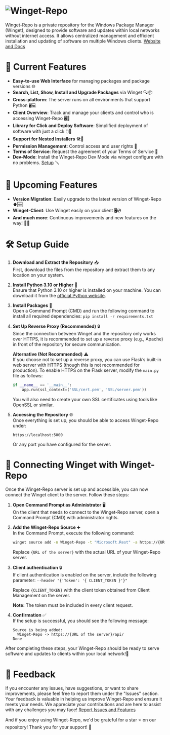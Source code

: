 
# ![Winget-Repo](https://winget-repo.io/wp-content/uploads/2025/07/logo-e1752093406888.png)

Winget-Repo is a private repository for the Windows Package Manager (Winget), designed to provide software and updates within local networks without internet access. It allows centralized management and efficient installation and updating of software on multiple Windows clients. [Website and Docs](https://winget-repo.io/)


# 🌟 Current Features

- **Easy-to-use Web Interface** for managing packages and package versions 🌐
- **Search, List, Show, Install and Upgrade Packages** via Winget 🔍📦
- **Cross-platform**: The server runs on all environments that support Python 🖥️💻
- **Client Overview**: Track and manage your clients and control who is accessing Winget-Repo 🖥️👀
- **Library for Click and Deploy Software**: Simplified deployment of software with just a click 🖱️📲
- **Support for Nested Installers** 🛠️🔄
- **Permission Management**: Control access and user rights 🔐
- **Terms of Service**: Request the agreement of your Terms of Service 📑
- **Dev-Mode**: Install the Winget-Repo Dev Mode via winget configure with no problems. [Setup](https://github.com/dev-fYnn/Winget-Repo/blob/master/Modules/DevMode/Dev-Mode.md) 🪛

# 🚀 Upcoming Features
- **Version Migration**: Easily upgrade to the latest version of Winget-Repo ⬆️🆕
- **Winget-Client**: Use Winget easily on your client 🖥️💿
- **And much more**: Continuous improvements and new features on the way! 🌱✨

# 🛠️ Setup Guide

1. **Download and Extract the Repository** 📥  
   First, download the files from the repository and extract them to any location on your system.

2. **Install Python 3.10 or Higher** 🐍  
   Ensure that Python 3.10 or higher is installed on your machine. You can download it from the [official Python website](https://www.python.org/downloads/).

3. **Install Packages** 🔌  
   Open a Command Prompt (CMD) and run the following command to install all required dependencies: ```pip install -r requirements.txt```

4. **Set Up Reverse Proxy (Recommended)** 🔒  
   Since the connection between Winget and the repository only works over HTTPS, it is recommended to set up a reverse proxy (e.g., Apache) in front of the repository for secure communication.

   **Alternative (Not Recommended)** ⚠️  
   If you choose not to set up a reverse proxy, you can use Flask’s built-in web server with HTTPS (though this is not recommended for production). To enable HTTPS on the Flask server, modify the `main.py` file as follows:
   ```python
   if __name__ == '__main__':
       app.run(ssl_context=('SSL/cert.pem', 'SSL/server.pem'))
   ```
   You will also need to create your own SSL certificates using tools like OpenSSL or similar.

6. **Accessing the Repository** 🌐  
   Once everything is set up, you should be able to access Winget-Repo under:
   ```
   https://localhost:5000
   ```
   Or any port you have configured for the server.

# 🔗 Connecting Winget with Winget-Repo

Once the Winget-Repo server is set up and accessible, you can now connect the Winget client to the server. Follow these steps:

1. **Open Command Prompt as Administrator** 🖥️  
   On the client that needs to connect to the Winget-Repo server, open a Command Prompt (CMD) with administrator rights.

2. **Add the Winget-Repo Source** ➕  
   In the Command Prompt, execute the following command:
   ```bash
   winget source add -n Winget-Repo -t "Microsoft.Rest" -a https://{URL of the server}/api/
   ```
   Replace `{URL of the server}` with the actual URL of your Winget-Repo server.

3. **Client authentication** 🔒  
   If client authentication is enabled on the server, include the following parameter: `--header "{'Token': '{ CLIENT_TOKEN }'}"`

   Replace `{CLIENT_TOKEN}` with the client token obtained from Client Management on the server.

   **Note:** The token must be included in every client request.

4. **Confirmation** ✅  
   If the setup is successful, you should see the following message:
   ```
   Source is being added:
     Winget-Repo -> https://{URL of the server}/api/
   Done
   ```

After completing these steps, your Winget-Repo should be ready to serve software and updates to clients within your local network!🎉


# 💬 Feedback

If you encounter any issues, have suggestions, or want to share improvements, please feel free to report them under the "Issues" section. Your feedback is valuable in helping us improve Winget-Repo and ensure it meets your needs. We appreciate your contributions and are here to assist with any challenges you may face!
[Report Issues and Features](https://github.com/dev-fYnn/Winget-Repo/issues)

And if you enjoy using Winget-Repo, we'd be grateful for a star ⭐ on our repository! Thank you for your support! 🙏
